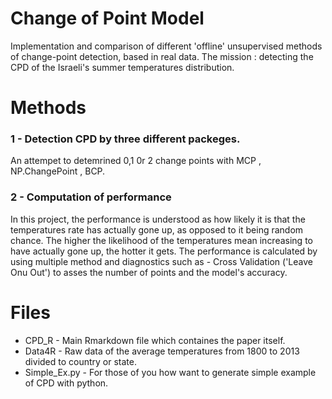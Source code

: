 # Change of Point Model
Implementation and comparison of different 'offline' unsupervised methods of change-point detection, based in real data.
The mission : detecting the CPD of the Israeli's summer temperatures distribution.
# Methods 
### 1 - Detection CPD by three different packeges.
An attempet to detemrined 0,1 0r 2 change points with MCP , NP.ChangePoint , BCP. 
### 2 - Computation of performance
In this project, the performance is understood as how likely it is that the temperatures rate has actually gone up, as opposed to it being random chance.
The higher the likelihood of the temperatures mean increasing to have actually gone up, the hotter it gets. The performance is calculated by using multiple method and diagnostics such as - Cross Validation ('Leave Onu Out') to asses the number of points and the model's accuracy. 

# Files 
- CPD_R - Main  Rmarkdown file which containes the paper itself. 
- Data4R - Raw data of the average temperatures from 1800 to 2013 divided to country or state. 
- Simple_Ex.py - For those of you how want to generate simple example of CPD with python. 
